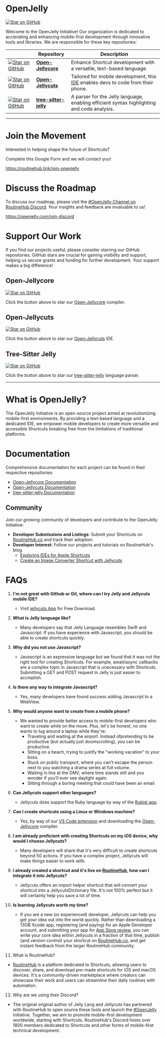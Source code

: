 # OpenJelly 

<a href="https://openjelly.com/join-discord" target="_blank">
  <img src="https://img.shields.io/discord/503976650439131183?logo=discord&amp;label=discord" alt="Star on GitHub">
</a>

Welcome to the OpenJelly Initiative! Our organization is dedicated to acclerating and enhancing mobile-first development through innovative tools and libraries. We are responsible for these key repositories:


|       | Repository | Description |
|-------|---------|-------------|
| <a href="https://github.com/OpenJelly/Open-Jellycore" target="_blank"><img src="https://img.shields.io/github/stars/OpenJelly/Open-Jellycore?style=social" alt="Star on GitHub"></a> | **[Open-Jellycore](https://github.com/Jellycuts/Open-Jellycore)** | Enhance Shortcut development with a versatile, text-based language. |
| <a href="https://github.com/OpenJelly/Open-Jellycore" target="_blank"><img src="https://img.shields.io/github/stars/OpenJelly/Open-Jellycuts?style=social" alt="Star on GitHub"></a> | **[Open-Jellycuts](https://github.com/Jellycuts/Open-Jellycuts)** | Tailored for mobile development, this [IDE](https://en.wikipedia.org/wiki/Integrated_development_environment) enables devs to code from their phone. |
|  <a href="https://github.com/OpenJelly/tree-sitter-jelly" target="_blank"><img src="https://img.shields.io/github/stars/OpenJelly/tree-sitter-jelly?style=social" alt="Star on GitHub"></a> | **[tree-sitter-jelly](https://github.com/Jellycuts/tree-sitter-jelly)** | A parser for the Jelly language, enabling efficient syntax highlighting and code analysis. |


---


# Join the Movement

Interested in helping shape the future of Shortcuts? 

Complete this Google Form and we will contact you! 

https://routinehub.link/join-openjelly


# Discuss the Roadmap

To discuss our roadmap, please visit the [#OpenJelly Channel on RoutineHub Discord](https://openjelly.com/join-discord). Your insights and feedback are invaluable to us!


https://openjelly.com/join-discord


# Support Our Work

If you find our projects useful, please consider starring our GitHub repositories. GitHub stars are crucial for gaining visibility and support, helping us secure grants and funding for further development. Your support makes a big difference!

## Open-Jellycore
<!-- GitHub Star Button -->
<a href="https://github.com/OpenJelly/Open-Jellycore" target="_blank">
  <img src="https://img.shields.io/github/stars/OpenJelly/Open-Jellycore?style=social" alt="Star on GitHub">
</a>

Click the button above to star our [Open-Jellycore](https://github.com/OpenJelly/Open-Jellycore) compiler.

## Open-Jellycuts
<!-- GitHub Star Button -->
<a href="https://github.com/OpenJelly/Open-Jellycore" target="_blank"><img src="https://img.shields.io/github/stars/OpenJelly/Open-Jellycuts?style=social" alt="Star on GitHub"></a>

Click the button above to star our [Open-Jellycuts](https://github.com/OpenJelly/Open-Jellycuts) IDE.

## Tree-Sitter Jelly

<!-- GitHub Star Button -->
<a href="https://github.com/OpenJelly/tree-sitter-jelly" target="_blank"><img src="https://img.shields.io/github/stars/OpenJelly/tree-sitter-jelly?style=social" alt="Star on GitHub"></a>

Click the button above to star our [tree-sitter-jelly](https://github.com/OpenJelly/tree-sitter-jelly) language parser.


---


# What is OpenJelly?

The OpenJelly Initiative is an open-source project aimed at revolutionizing mobile-first environments. By providing a text-based language and a dedicated IDE, we empower mobile developers to create more versatile and accessible Shortcuts breaking free from the limitations of traditional platforms.



# Documentation

Comprehensive documentation for each project can be found in their respective repositories:

- [Open-Jellycore Documentation](https://openjelly.github.io/Open-Jellycore/documentation/open_jellycore/)
- [Open-Jellycuts Documentation](https://github.com/Jellycuts/Open-Jellycuts#readme)
- [tree-sitter-jelly Documentation](https://github.com/Jellycuts/tree-sitter-jelly#readme)



## Community

Join our growing community of developers and contribute to the OpenJelly Initiative:

- **Developer Submissions and Listings**: Submit your Shortcuts on [RoutineHub.co](https://routinehub.co?ref=https://github.com/OpenJelly) and track their adoption.
- **Developer Interest**: Follow our projects and tutorials on RoutineHub's blog.
  - [Exploring IDEs for Apple Shortcuts](https://blog.routinehub.co/exploring-ides-for-apple-shortcuts/)
  - [Create an Image Converter Shortcut with Jellycuts](https://blog.routinehub.co/tutorial-to-create-an-image-converter-shortcut-with-jellycuts/)


# FAQs

1. **I'm not great with Github or Git, where can I try Jelly and Jellycuts mobile IDE?**
   - Visit [jellycuts App](https://openjelly.com/ios) for Free Download. 

2. **What is Jelly language like?**
   - Many developers say that Jelly Language resembles Swift and Javascript. If you have experience with Javascript, you should be able to create shortcuts quickly.

3. **Why did you not use Javascript?**
   - Javascript is an expressive language but we found that it was not the right tool for creating Shortcuts. For example, await/async callbacks are a complex topic in Javascript that is unecessary with Shortcuts. Submitting a GET and POST request in Jelly is just easier to accmplish.

4. **Is there any way to integrate Javascript?**
   - Yes, many developers have found success adding Javascript to a WebView.

5. **Why would anyone want to create from a mobile phone?**
   - We wanted to provide better access to mobile-first developers who want to create while on the move. Plus, let's be honest, no one wants to lug around a laptop while they're:
     - Traveling and waiting at the airport. Instead ofpretending to be productive (but actually just doomscrolling), you can be productive.
     - Sitting on a beach, trying to justify the "working vacation" to your boss.
     - Stuck on public transport, where you can't escape the person next to you watching a drama series at full volume.
     - Waiting in line at the DMV, where time stands still and you wonder if you’ll ever see daylight again.
     - Sitting through a boring meeting that could have been an email.

6. **Can Jellycuts support other languages?**
   - Jellycuts does support the Ruby language by way of the [Rubist app](https://rubyist.app?ref=https://github.com/openjelly).

7. **Can I create shortcuts using a Linux or Windows machine?**
   - Yes, by way of our [VS Code extension](https://openjelly.com/vscode) and downloading the [Open-Jellycore](https://github.com/Jellycuts/Open-Jellycore) compiler.

8. **I am already proficient with creating Shortcuts on my iOS device, why would I choose Jellycuts?**
   - Many developers will share that it's very difficult to create shortcuts beyond 50 actions. If you have a complex project, Jellycuts will make things easier to work with.

9. **I already created a shortcut and it's live on [RoutineHub](https://RoutineHub.co?ref=https://github.com/openjelly), how can I integrate it into Jellycuts?**
   - Jellycuts offers an import helper shortcut that will convert your shortcut into a JellycutsDictionary file. It's not 100% perfect but it will certainly help you save a lot of time.

10. **Is learning Jellycuts worth my time?**
    - If you are a new (or experienced) developer, Jellycuts can help you get your idea out into the world quickly. Rather than downloading a 13GB Xcode app, registering (and paying) for an Apple Developer account, and submitting your app for [App Store review](https://www.wired.com/story/developers-revolt-apple-dma/), you can write your core idea within Jellycuts in a fraction of that time, publish (and version control) your shortcut on [RoutineHub.co](https://RoutineHub.co?ref=https://github.co/openjelly), and get instant feedback from the larger RoutineHub community.

11. What is RoutineHub?
  - [RoutineHub](https://routinehub.co?ref=https://github.com/OpenJelly) is a platform dedicated to Shortcuts, allowing users to discover, share, and download pre-made shortcuts for iOS and macOS devices. It's a community-driven marketplace where creators can showcase their work and users can streamline their daily routines with automation.

12. Why are we using their Discord?
  - The original original author of Jelly Lang and Jellycuts has partnered with RoutineHub to open source these tools and launch the [#OpenJelly](https://twitter.com/hashtag/OpenJelly) initiative. Together, we aim to promote mobile-first development worldwide, starting with Shortcuts. RoutineHub's Discord hosts over 1800 members dedicated to Shortcuts and other forms of mobile-first technical development.

